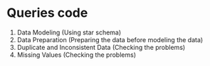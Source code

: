 # Queries code
1. Data Modeling (Using star schema) <br>
2. Data Preparation (Preparing the data before modeling the data) <br>
3. Duplicate and Inconsistent Data (Checking the problems) <br>
4. Missing Values (Checking the problems)
